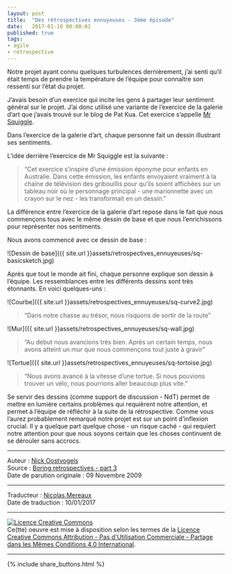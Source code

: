 ```yaml
---
layout: post
title:  "Des rétrospectives ennuyeuses - 3ème épisode"
date:   2017-01-10 00:00:01
published: true
tags: 
- agile
- retrospective
---
```


Notre projet ayant connu quelques turbulences dernièrement, j’ai senti qu’il était temps de prendre la température de l’équipe pour connaître son ressenti sur l’état du projet.

J’avais besoin d’un exercice qui incite les gens à partager leur sentiment général sur le projet. J’ai donc utilisé une variante de l’exercice de la galerie d’art que j’avais trouvé sur le blog de Pat Kua. Cet exercice s’appelle [Mr Squiggle](http://www.thekua.com/atwork/2008/04/retrospective-exercise-mr-squiggle/).

Dans l’exercice de la galerie d’art, chaque personne fait un dessin illustrant ses sentiments.

L’idée derrière l’exercice de Mr Squiggle est la suivante :

> “Cet exercice s’inspire d’une émission éponyme pour enfants en Australie. Dans cette émission, les enfants envoyaient vraiment à la chaîne de télévision des gribouillis pour qu’ils soient affichées sur un tableau noir où le personnage principal - une marionnette avec un crayon sur le nez - les transformait en un dessin.”

La différence entre l’exercice de la galerie d’art repose dans le fait que nous commençons tous avec le même dessin de base et que nous l’enrichissons pour représenter nos sentiments.

Nous avons commencé avec ce dessin de base :

![Dessin de base]({{ site.url }}assets/retrospectives_ennuyeuses/sq-basicsketch.jpg)

Après que tout le monde ait fini, chaque personne explique son dessin à l’équipe. Les ressemblances entre les différents dessins sont très étonnants. En voici quelques-uns :

![Courbe]({{ site.url }}assets/retrospectives_ennuyeuses/sq-curve2.jpg)

> “Dans notre chasse au trésor, nous risquons de sortir de la route”

![Mur]({{ site.url }}assets/retrospectives_ennuyeuses/sq-wall.jpg)

> “Au début nous avancions très bien. Après un certain temps, nous avons atteint un mur que nous commençons tout juste à gravir”

![Tortue]({{ site.url }}assets/retrospectives_ennuyeuses/sq-tortoise.jpg)

> “Nous avons avancé à la vitesse d’une tortue. Si nous pouvions trouver un vélo, nous pourrions aller beaucoup plus vite.”

Se servir des dessins (comme support de discussion - NdT) permet de mettre en lumière certains problèmes qui requièrent notre attention, et permet à l’équipe de réfléchir à la suite de la rétrospective. Comme vous l’aurez probablement remarqué notre projet est sur un point d’inflexion crucial. Il y a quelque part quelque chose - un risque caché - qui requiert notre attention pour que nous soyons certain que les choses continuent de se dérouler sans accrocs.

---
Auteur : [Nick Oostvogels](https://skycoach.be/ss/)  
Source : [Boring retrospectives - part 3](https://skycoach.be/2009/11/09/boring-retrospectives-part-3/)  
Date de parution originale : 09 Novembre 2009  

---
Traducteur : [Nicolas Mereaux](http://www.les-traducteurs-agiles.org/traducteurs/)  
Date de traduction : 10/01/2017  

---

<a rel="license" href="http://creativecommons.org/licenses/by-nc-sa/4.0/"><img alt="Licence Creative Commons" style="border-width:0" src="http://i.creativecommons.org/l/by-nc-sa/4.0/88x31.png" /></a><br />Ce(tte) oeuvre est mise à disposition selon les termes de la <a rel="license" href="http://creativecommons.org/licenses/by-nc-sa/4.0/">Licence Creative Commons Attribution - Pas d'Utilisation Commerciale - Partage dans les Mêmes Conditions 4.0 International</a>.

---

{% include share_buttons.html %}
